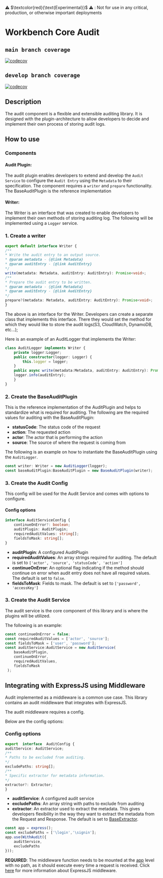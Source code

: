 ⚠️ $\textcolor{red}{\text{Experimental}}$ ⚠️ : Not for use in any critical, production, or otherwise important deployments

# Workbench Core Audit
## `main branch coverage`
[![codecov](https://codecov.io/github/aws-solutions/research-service-workbench-on-aws/branch/main/graph/badge.svg?flag=workbench-core-audit)](https://codecov.io/gh/aws-solutions/research-service-workbench-on-aws/tree/main)

## `develop branch coverage`
[![codecov](https://codecov.io/github/aws-solutions/research-service-workbench-on-aws/branch/develop/graph/badge.svg?flag=workbench-core-audit)](https://codecov.io/gh/aws-solutions/research-service-workbench-on-aws/tree/develop)

## Description
The audit component is a flexible and extensible auditing library. It is designed with the plugin-architecture to allow developers to decide and implement their own process of storing audit logs.

## How to use
### Components

#### Audit Plugin:
The audit plugin enables developers to extend and develop the `Audit Service` to configure the `Audit Entry` using the `Metadata` to their specification. The component requires a `writer` and `prepare` functionality. The BaseAuditPlugin is the reference implementation 

#### Writer:
The Writer is an interface that was created to enable developers to implement their own methods of storing auditing log. The following will be implemented using a `Logger` service.

### 1. Create a writer
```ts
export default interface Writer {  
/**  
* Write the audit entry to an output source.  
* @param metadata - {@link Metadata}  
* @param auditEntry - {@link AuditEntry}  
*/  
write(metadata: Metadata, auditEntry: AuditEntry): Promise<void>;  
/**  
* Prepare the audit entry to be written.  
* @param metadata - {@link Metadata}  
* @param auditEntry - {@link AuditEntry}  
*/  
prepare?(metadata: Metadata, auditEntry: AuditEntry): Promise<void>;  
}
```

The above is an interface for the Writer. Developers can create a separate class that implements this interface. There they would set the method for which they would like to store the audit logs(S3, CloudWatch, DynamoDB, etc...);  
  
Here is an example of an AuditLogger that implements the Writer:  
```ts
class AuditLogger implements Writer {  
    private logger:Logger;  
    public constructor(logger: Logger) {  
        this.logger = logger;  
    }  
    public async write(metadata:Metadata, auditEntry: AuditEntry): Promise<void> {  
    logger.info(auditEntry);  
    }  
}
```
### 2. Create the BaseAuditPlugin
This is the reference implementation of the AuditPlugin and helps to standardize what is required for auditing. The following are the required values for auditing with the BaseAuditPlugin:

- **statusCode**: The status code of the request
- **action**:  The requested action 
- **actor**:  The actor that is performing the action
- **source**:  The source of where the request is coming from

The following is an example on how to instantiate the BaseAuditPlugin using the `AuditLogger`.
```ts
const writer: Writer = new AuditLogger(logger);  
const baseAuditPlugin:BaseAuditPlugin = new BaseAuditPlugin(writer);
```

### 3. Create the Audit Config
This config will be used for the Audit Service and comes with options to configure.

#### Config options
```ts
interface AuditServiceConfig {
	continueOnError?: boolean;
	auditPlugin: AuditPlugin;
	requiredAuditValues: string[];
	fieldsToMask: string[];
}
```
- **auditPlugin**:  A configured AuditPlugin
- **requiredAuditValues**: An array strings required for auditing. The default is set to `['actor', 'source', 'statusCode', 'action']`
- **continueOnError**: An optional flag indicating if the method should continue on error when audit entry does not have all required values. The default is set to `false`.
- **fieldsToMask**: Fields to mask. The default is set to `['password', 'accessKey']`

### 3. Create the Audit Service
The audit service is the core component of this library and is where the plugins will be utilized.

The following is an example:
```ts
const continueOnError = false;
const requiredAuditValues = ['actor', 'source'];
const fieldsToMask = ['user', 'password'];
const auditService:AuditService = new AuditService(
	baseAuditPlugin, 
	continueOnError,
	requiredAuditValues,
	fieldsToMask
 );
```

## Integrating with ExpressJS using Middleware
Audit implemented as a middleware is a common use case. This library contains an audit middleware that integrates with ExpressJS.

The audit middleware requires a config. 

Below are the config options:
### Config options
```ts
export  interface  AuditConfig {
auditService: AuditService;
/**
* Paths to be excluded from auditing.
*/
excludePaths: string[];
/**
* Specific extractor for metadata information.
*/
extractor?: Extractor;
}
```
- **auditService**: A configured audit service
- **excludePaths**: An array string with paths to exclude from auditing
- **extractor**: An extractor used to extract the metadata. This gives developers flexibility in the way they want to extract the metadata from the Request and Response. The default is set to [BaseExtractor](https://github.com/aws-solutions/research-service-workbench-on-aws/blob/main/workbench-core/audit/src/baseExtractor.ts).
```ts
const app = express();
const excludePaths = ['\login','\signin'];
app.use(WithAudit({
	auditService,
	excludePaths
}));
```
**REQUIRED**: The middleware function needs to be mounted at the [app](https://expressjs.com/en/guide/using-middleware.html#middleware.application) level with no path, as it should execute every time a request is received. Click [here](https://expressjs.com/en/guide/using-middleware.html) for more information about ExpressJS middleware.